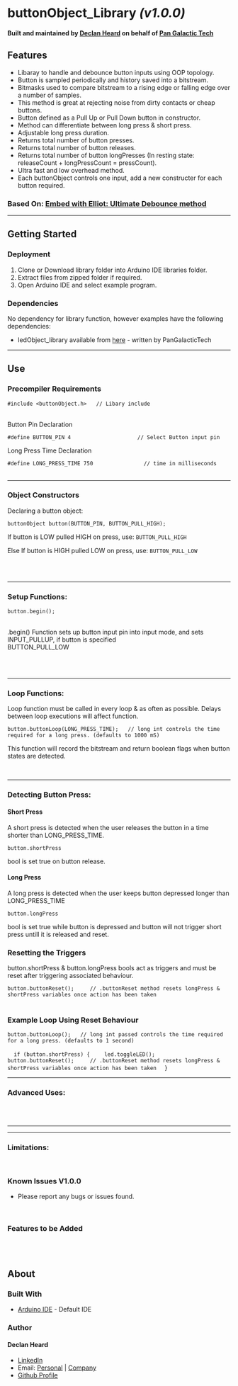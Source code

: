# buttonObject_Library *(v1.0.0)*
#### Built and maintained by [Declan Heard](mailto:pangalactictech@gmail.com "Email me!") on behalf of [Pan Galactic Tech](https://PanGalacticTech.com)

## Features
* Libaray to handle and debounce button inputs using OOP topology.
* Button is sampled periodically and history saved into a bitstream.
* Bitmasks used to compare bitstream to a rising edge or falling edge over a number of samples.
* This method is great at rejecting noise from dirty contacts or cheap buttons.
* Button defined as a Pull Up or Pull Down button in constructor.
* Method can differentiate between long press & short press.
* Adjustable long press duration.
* Returns total number of button presses.
* Returns total number of button releases.
* Returns total number of button longPresses (In resting state: releaseCount + longPressCount = pressCount).
* Ultra fast and low overhead method.
* Each buttonObject controls one input, add a new constructer for each button required.

### Based On: [Embed with Elliot: Ultimate Debounce method](https://hackaday.com/2015/12/10/embed-with-elliot-debounce-your-noisy-buttons-part-ii/#more-180185)
___________________________________________________________________________________________________________

## Getting Started
### Deployment
1. Clone or Download library folder into Arduino IDE libraries folder.
2. Extract files from zipped folder if required.
3. Open Arduino IDE and select example program.

### Dependencies
No dependency for library function, however examples have the following dependencies:
* ledObject_library available from [here](https://github.com/PanGalacticTech/ledObject_library) - written by PanGalacticTech
___________________________________________________________________________________________________________

## Use

### Precompiler Requirements<br>

`#include <buttonObject.h>   // Libary include`  <br> <br>

Button Pin Declaration<br>

`#define BUTTON_PIN 4                     // Select Button input pin`   <br>

Long Press Time Declaration<br>

`#define LONG_PRESS_TIME 750                // time in milliseconds` <br>
 <br>

___________________________________________________________________________________________________________

### Object Constructors

Declaring a button object:

`buttonObject button(BUTTON_PIN, BUTTON_PULL_HIGH);` <br>

If button is LOW pulled HIGH on press, use:  `BUTTON_PULL_HIGH` <br>

Else If button is HIGH pulled LOW on press, use: `BUTTON_PULL_LOW` <br><br>

<br>

___________________________________________________________________________________________________________

### Setup Functions:

`button.begin();`<br> <br>

.begin() Function sets up button input pin into input mode, and sets INPUT_PULLUP, if button is specified<br>
BUTTON_PULL_LOW

<br><br>

___________________________________________________________________________________________________________

### Loop Functions:

Loop function must be called in every loop & as often as possible. Delays between loop executions will affect 
function.

`button.buttonLoop(LONG_PRESS_TIME);   // long int controls the time required for a long press. (defaults to 1000 mS)`<br>

This function will record the bitstream and return boolean flags when button states are detected.



<br>


___________________________________________________________________________________________________________

### Detecting Button Press:
#### Short Press

A short press is detected when the user releases the button in a time shorter than LONG_PRESS_TIME.

`button.shortPress` <br>

bool is set true on button release.<br>

#### Long Press

A long press is detected when the user keeps button depressed longer than LONG_PRESS_TIME

`button.longPress`<br>

bool is set true while button is depressed and button will not trigger short press untill
it is released and reset.

### Resetting the Triggers

button.shortPress & button.longPress bools act as triggers and must be reset after triggering associated 
behaviour.

`button.buttonReset();     // .buttonReset method resets longPress & shortPress variables once action has been taken` <br><br>

### Example Loop Using Reset Behaviour

`button.buttonLoop();   // long int passed controls the time required for a long press. (defaults to 1 second)`

`  if (button.shortPress) {`
`    led.toggleLED();`
`    button.buttonReset();     // .buttonReset method resets longPress & shortPress variables once action has been taken`
`  }`







___________________________________________________________________________________________________________

### Advanced Uses:



<br>
<br>

___________________________________________________________________________________________________________
___________________________________________________________________________________________________________

### Limitations:



<br>

### Known Issues V1.0.0
  - Please report any bugs or issues found.

<br>

### Features to be Added 

<br>
<br>

## About
### Built With
* [Arduino IDE](https://www.arduino.cc/) - Default IDE


### Author
#### Declan Heard
* [LinkedIn](https://www.linkedin.com/in/declan-heard-91103b58/)
* Email: [Personal](mailto:dec.h38@gmail.com "dec.h38@gmail.com") | [Company](mailto:PanGalacticTech@gmail.com "PanGalacticTech@gmail.com")
* [Github Profile](https://github.com/PanGalacticTech)
